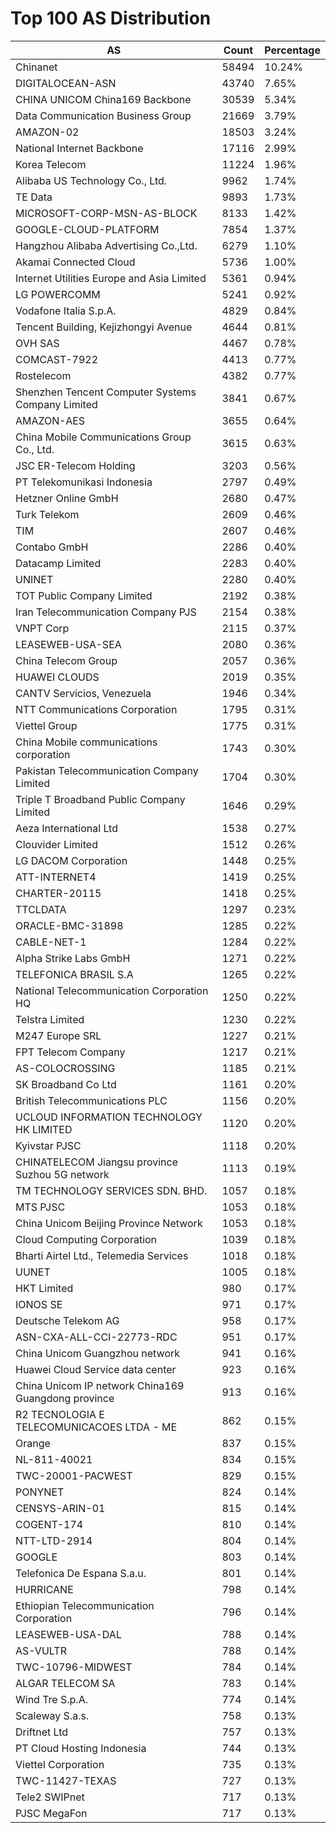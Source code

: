 # Top 100 AS Distribution
| AS | Count | Percentage |
|----|----|----|
| Chinanet | 58494 | 10.24% |
| DIGITALOCEAN-ASN | 43740 | 7.65% |
| CHINA UNICOM China169 Backbone | 30539 | 5.34% |
| Data Communication Business Group | 21669 | 3.79% |
| AMAZON-02 | 18503 | 3.24% |
| National Internet Backbone | 17116 | 2.99% |
| Korea Telecom | 11224 | 1.96% |
| Alibaba US Technology Co., Ltd. | 9962 | 1.74% |
| TE Data | 9893 | 1.73% |
| MICROSOFT-CORP-MSN-AS-BLOCK | 8133 | 1.42% |
| GOOGLE-CLOUD-PLATFORM | 7854 | 1.37% |
| Hangzhou Alibaba Advertising Co.,Ltd. | 6279 | 1.10% |
| Akamai Connected Cloud | 5736 | 1.00% |
| Internet Utilities Europe and Asia Limited | 5361 | 0.94% |
| LG POWERCOMM | 5241 | 0.92% |
| Vodafone Italia S.p.A. | 4829 | 0.84% |
| Tencent Building, Kejizhongyi Avenue | 4644 | 0.81% |
| OVH SAS | 4467 | 0.78% |
| COMCAST-7922 | 4413 | 0.77% |
| Rostelecom | 4382 | 0.77% |
| Shenzhen Tencent Computer Systems Company Limited | 3841 | 0.67% |
| AMAZON-AES | 3655 | 0.64% |
| China Mobile Communications Group Co., Ltd. | 3615 | 0.63% |
| JSC ER-Telecom Holding | 3203 | 0.56% |
| PT Telekomunikasi Indonesia | 2797 | 0.49% |
| Hetzner Online GmbH | 2680 | 0.47% |
| Turk Telekom | 2609 | 0.46% |
| TIM | 2607 | 0.46% |
| Contabo GmbH | 2286 | 0.40% |
| Datacamp Limited | 2283 | 0.40% |
| UNINET | 2280 | 0.40% |
| TOT Public Company Limited | 2192 | 0.38% |
| Iran Telecommunication Company PJS | 2154 | 0.38% |
| VNPT Corp | 2115 | 0.37% |
| LEASEWEB-USA-SEA | 2080 | 0.36% |
| China Telecom Group | 2057 | 0.36% |
| HUAWEI CLOUDS | 2019 | 0.35% |
| CANTV Servicios, Venezuela | 1946 | 0.34% |
| NTT Communications Corporation | 1795 | 0.31% |
| Viettel Group | 1775 | 0.31% |
| China Mobile communications corporation | 1743 | 0.30% |
| Pakistan Telecommunication Company Limited | 1704 | 0.30% |
| Triple T Broadband Public Company Limited | 1646 | 0.29% |
| Aeza International Ltd | 1538 | 0.27% |
| Clouvider Limited | 1512 | 0.26% |
| LG DACOM Corporation | 1448 | 0.25% |
| ATT-INTERNET4 | 1419 | 0.25% |
| CHARTER-20115 | 1418 | 0.25% |
| TTCLDATA | 1297 | 0.23% |
| ORACLE-BMC-31898 | 1285 | 0.22% |
| CABLE-NET-1 | 1284 | 0.22% |
| Alpha Strike Labs GmbH | 1271 | 0.22% |
| TELEFONICA BRASIL S.A | 1265 | 0.22% |
| National Telecommunication Corporation HQ | 1250 | 0.22% |
| Telstra Limited | 1230 | 0.22% |
| M247 Europe SRL | 1227 | 0.21% |
| FPT Telecom Company | 1217 | 0.21% |
| AS-COLOCROSSING | 1185 | 0.21% |
| SK Broadband Co Ltd | 1161 | 0.20% |
| British Telecommunications PLC | 1156 | 0.20% |
| UCLOUD INFORMATION TECHNOLOGY HK LIMITED | 1120 | 0.20% |
| Kyivstar PJSC | 1118 | 0.20% |
| CHINATELECOM Jiangsu province Suzhou 5G network | 1113 | 0.19% |
| TM TECHNOLOGY SERVICES SDN. BHD. | 1057 | 0.18% |
| MTS PJSC | 1053 | 0.18% |
| China Unicom Beijing Province Network | 1053 | 0.18% |
| Cloud Computing Corporation | 1039 | 0.18% |
| Bharti Airtel Ltd., Telemedia Services | 1018 | 0.18% |
| UUNET | 1005 | 0.18% |
| HKT Limited | 980 | 0.17% |
| IONOS SE | 971 | 0.17% |
| Deutsche Telekom AG | 958 | 0.17% |
| ASN-CXA-ALL-CCI-22773-RDC | 951 | 0.17% |
| China Unicom Guangzhou network | 941 | 0.16% |
| Huawei Cloud Service data center | 923 | 0.16% |
| China Unicom IP network China169 Guangdong province | 913 | 0.16% |
| R2 TECNOLOGIA E TELECOMUNICACOES LTDA - ME | 862 | 0.15% |
| Orange | 837 | 0.15% |
| NL-811-40021 | 834 | 0.15% |
| TWC-20001-PACWEST | 829 | 0.15% |
| PONYNET | 824 | 0.14% |
| CENSYS-ARIN-01 | 815 | 0.14% |
| COGENT-174 | 810 | 0.14% |
| NTT-LTD-2914 | 804 | 0.14% |
| GOOGLE | 803 | 0.14% |
| Telefonica De Espana S.a.u. | 801 | 0.14% |
| HURRICANE | 798 | 0.14% |
| Ethiopian Telecommunication Corporation | 796 | 0.14% |
| LEASEWEB-USA-DAL | 788 | 0.14% |
| AS-VULTR | 788 | 0.14% |
| TWC-10796-MIDWEST | 784 | 0.14% |
| ALGAR TELECOM SA | 783 | 0.14% |
| Wind Tre S.p.A. | 774 | 0.14% |
| Scaleway S.a.s. | 758 | 0.13% |
| Driftnet Ltd | 757 | 0.13% |
| PT Cloud Hosting Indonesia | 744 | 0.13% |
| Viettel Corporation | 735 | 0.13% |
| TWC-11427-TEXAS | 727 | 0.13% |
| Tele2 SWIPnet | 717 | 0.13% |
| PJSC MegaFon | 717 | 0.13% |
